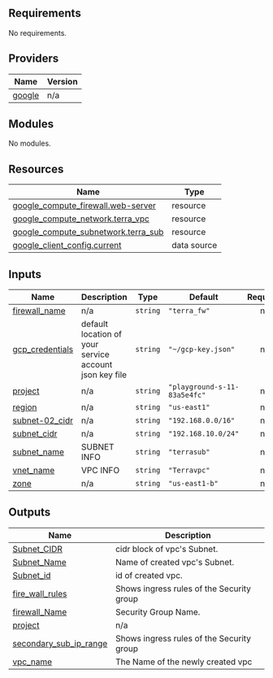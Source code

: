## Requirements

No requirements.

## Providers

| Name | Version |
|------|---------|
| <a name="provider_google"></a> [google](#provider\_google) | n/a |

## Modules

No modules.

## Resources

| Name | Type |
|------|------|
| [google_compute_firewall.web-server](https://registry.terraform.io/providers/hashicorp/google/latest/docs/resources/compute_firewall) | resource |
| [google_compute_network.terra_vpc](https://registry.terraform.io/providers/hashicorp/google/latest/docs/resources/compute_network) | resource |
| [google_compute_subnetwork.terra_sub](https://registry.terraform.io/providers/hashicorp/google/latest/docs/resources/compute_subnetwork) | resource |
| [google_client_config.current](https://registry.terraform.io/providers/hashicorp/google/latest/docs/data-sources/client_config) | data source |

## Inputs

| Name | Description | Type | Default | Required |
|------|-------------|------|---------|:--------:|
| <a name="input_firewall_name"></a> [firewall\_name](#input\_firewall\_name) | n/a | `string` | `"terra_fw"` | no |
| <a name="input_gcp_credentials"></a> [gcp\_credentials](#input\_gcp\_credentials) | default location of your service account json key file | `string` | `"~/gcp-key.json"` | no |
| <a name="input_project"></a> [project](#input\_project) | n/a | `string` | `"playground-s-11-83a5e4fc"` | no |
| <a name="input_region"></a> [region](#input\_region) | n/a | `string` | `"us-east1"` | no |
| <a name="input_subnet-02_cidr"></a> [subnet-02\_cidr](#input\_subnet-02\_cidr) | n/a | `string` | `"192.168.0.0/16"` | no |
| <a name="input_subnet_cidr"></a> [subnet\_cidr](#input\_subnet\_cidr) | n/a | `string` | `"192.168.10.0/24"` | no |
| <a name="input_subnet_name"></a> [subnet\_name](#input\_subnet\_name) | SUBNET INFO | `string` | `"terrasub"` | no |
| <a name="input_vnet_name"></a> [vnet\_name](#input\_vnet\_name) | VPC INFO | `string` | `"Terravpc"` | no |
| <a name="input_zone"></a> [zone](#input\_zone) | n/a | `string` | `"us-east1-b"` | no |

## Outputs

| Name | Description |
|------|-------------|
| <a name="output_Subnet_CIDR"></a> [Subnet\_CIDR](#output\_Subnet\_CIDR) | cidr block of vpc's Subnet. |
| <a name="output_Subnet_Name"></a> [Subnet\_Name](#output\_Subnet\_Name) | Name of created vpc's Subnet. |
| <a name="output_Subnet_id"></a> [Subnet\_id](#output\_Subnet\_id) | id of created vpc. |
| <a name="output_fire_wall_rules"></a> [fire\_wall\_rules](#output\_fire\_wall\_rules) | Shows ingress rules of the Security group |
| <a name="output_firewall_Name"></a> [firewall\_Name](#output\_firewall\_Name) | Security Group Name. |
| <a name="output_project"></a> [project](#output\_project) | n/a |
| <a name="output_secondary_sub_ip_range"></a> [secondary\_sub\_ip\_range](#output\_secondary\_sub\_ip\_range) | Shows ingress rules of the Security group |
| <a name="output_vpc_name"></a> [vpc\_name](#output\_vpc\_name) | The Name of the newly created vpc |
